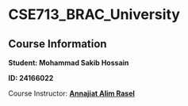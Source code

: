 # CSE713_BRAC_University

## Course Information

**Student: Mohammad Sakib Hossain**

**ID: 24166022**

Course Instructor: [**Annajiat Alim Rasel**](https://github.com/annajiat?tab=overview&from=2024-01-01&to=2024-01-24)
